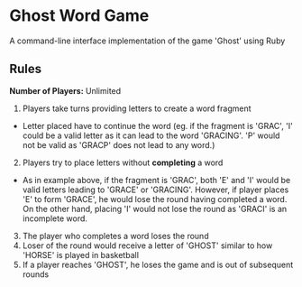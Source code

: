 # Ghost Word Game

A command-line interface implementation of the game 'Ghost' using Ruby

## Rules

**Number of Players:** Unlimited

1. Players take turns providing letters to create a word fragment
- Letter placed have to continue the word (eg. if the fragment is 'GRAC', 'I' could be a valid letter as it can lead to the word 'GRACING'. 'P' would not be valid as 'GRACP' does not lead to any word.)
2. Players try to place letters without **completing** a word
- As in example above, if the fragment is 'GRAC', both 'E' and 'I' would be valid letters leading to 'GRACE' or 'GRACING'. However, if player places 'E' to form 'GRACE', he would lose the round having completed a word. On the other hand, placing 'I' would not lose the round as 'GRACI' is an incomplete word.
3. The player who completes a word loses the round
4. Loser of the round would receive a letter of 'GHOST' similar to how 'HORSE' is played in basketball
5. If a player reaches 'GHOST', he loses the game and is out of subsequent rounds

